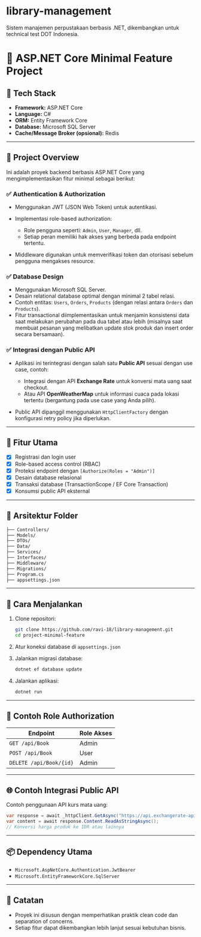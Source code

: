 # library-management
Sistem manajemen perpustakaan berbasis .NET, dikembangkan untuk technical test DOT Indonesia.

# 📘 ASP.NET Core Minimal Feature Project

## 🔧 Tech Stack

* **Framework:** ASP.NET Core
* **Language:** C#
* **ORM:** Entity Framework Core
* **Database:** Microsoft SQL Server
* **Cache/Message Broker (opsional):** Redis

---

## 🌟 Project Overview

Ini adalah proyek backend berbasis ASP.NET Core yang mengimplementasikan fitur minimal sebagai berikut:

### ✅ **Authentication & Authorization**

* Menggunakan JWT (JSON Web Token) untuk autentikasi.
* Implementasi role-based authorization:

  * Role pengguna seperti: `Admin`, `User`, `Manager`, dll.
  * Setiap peran memiliki hak akses yang berbeda pada endpoint tertentu.
* Middleware digunakan untuk memverifikasi token dan otorisasi sebelum pengguna mengakses resource.

### ✅ **Database Design**

* Menggunakan Microsoft SQL Server.
* Desain relational database optimal dengan minimal 2 tabel relasi.
* Contoh entitas: `Users`, `Orders`, `Products` (dengan relasi antara `Orders` dan `Products`).
* Fitur transactional diimplementasikan untuk menjamin konsistensi data saat melakukan perubahan pada dua tabel atau lebih (misalnya saat membuat pesanan yang melibatkan update stok produk dan insert order secara bersamaan).

### ✅ **Integrasi dengan Public API**

* Aplikasi ini terintegrasi dengan salah satu **Public API** sesuai dengan use case, contoh:

  * Integrasi dengan API **Exchange Rate** untuk konversi mata uang saat checkout.
  * Atau API **OpenWeatherMap** untuk informasi cuaca pada lokasi tertentu (bergantung pada use case yang Anda pilih).
* Public API dipanggil menggunakan `HttpClientFactory` dengan konfigurasi retry policy jika diperlukan.

---

## 🚀 Fitur Utama

* [x] Registrasi dan login user
* [x] Role-based access control (RBAC)
* [x] Proteksi endpoint dengan `[Authorize(Roles = "Admin")]`
* [x] Desain database relasional
* [x] Transaksi database (TransactionScope / EF Core Transaction)
* [x] Konsumsi public API eksternal

---

## 🏧 Arsitektur Folder

```bash
├── Controllers/
├── Models/
├── DTOs/
├── Data/
├── Services/
├── Interfaces/
├── Middleware/
├── Migrations/
├── Program.cs
├── appsettings.json
```

---

## 🧪 Cara Menjalankan

1. Clone repositori:

   ```bash
   git clone https://github.com/ravi-18/library-management.git
   cd project-minimal-feature
   ```

2. Atur koneksi database di `appsettings.json`

3. Jalankan migrasi database:

   ```bash
   dotnet ef database update
   ```

4. Jalankan aplikasi:

   ```bash
   dotnet run
   ```

---

## 🔐 Contoh Role Authorization

| Endpoint                 | Role Akses |
| ------------------------ | ---------- |
| `GET /api/Book`         | Admin      |
| `POST /api/Book`        | User       |
| `DELETE /api/Book/{id}` | Admin      |

---

## 🌐 Contoh Integrasi Public API

Contoh penggunaan API kurs mata uang:

```csharp
var response = await _httpClient.GetAsync("https://api.exchangerate-api.com/v4/latest/USD");
var content = await response.Content.ReadAsStringAsync();
// Konversi harga produk ke IDR atau lainnya
```

---

## 📦 Dependency Utama

* `Microsoft.AspNetCore.Authentication.JwtBearer`
* `Microsoft.EntityFrameworkCore.SqlServer`

---

## 📝 Catatan

* Proyek ini disusun dengan memperhatikan praktik clean code dan separation of concerns.
* Setiap fitur dapat dikembangkan lebih lanjut sesuai kebutuhan bisnis.
